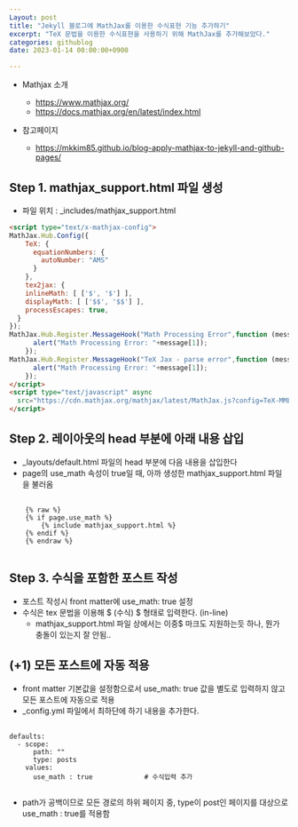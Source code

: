 ```yaml
---
Layout: post 
title: "Jekyll 블로그에 MathJax를 이용한 수식표현 기능 추가하기" 
excerpt: "TeX 문법을 이용한 수식표현을 사용하기 위해 MathJax를 추가해보았다." 
categories: githublog
date: 2023-01-14 00:00:00+0900

---
```


* Mathjax 소개  
  * https://www.mathjax.org/  
  * https://docs.mathjax.org/en/latest/index.html
  
* 참고페이지
  * https://mkkim85.github.io/blog-apply-mathjax-to-jekyll-and-github-pages/


## Step 1. mathjax_support.html 파일 생성

* 파일 위치 : _includes/mathjax_support.html

~~~html
<script type="text/x-mathjax-config">
MathJax.Hub.Config({
    TeX: {
      equationNumbers: {
        autoNumber: "AMS"
      }
    },
    tex2jax: {
    inlineMath: [ ['$', '$'] ],
    displayMath: [ ['$$', '$$'] ],
    processEscapes: true,
  }
});
MathJax.Hub.Register.MessageHook("Math Processing Error",function (message) {
	  alert("Math Processing Error: "+message[1]);
	});
MathJax.Hub.Register.MessageHook("TeX Jax - parse error",function (message) {
	  alert("Math Processing Error: "+message[1]);
	});
</script>
<script type="text/javascript" async
  src="https://cdn.mathjax.org/mathjax/latest/MathJax.js?config=TeX-MML-AM_CHTML">
</script>
~~~


## Step 2. 레이아웃의 head 부분에 아래 내용 삽입
* _layouts/default.html 파일의 head 부분에 다음 내용을 삽입한다  
* page의 use_math 속성이 true일 때, 아까 생성한 mathjax_support.html 파일을 불러옴  
<pre>
  <code>
    {% raw %}
    {% if page.use_math %}
    	{% include mathjax_support.html %}
    {% endif %}
    {% endraw %}
  </code>
</pre>

## Step 3. 수식을 포함한 포스트 작성
* 포스트 작성시 front matter에 use_math: true 설정
* 수식은 tex 문법을 이용해 &#36;	(수식) &#36; 형태로 입력한다. (in-line)
  * mathjax_support.html 파일 상에서는 이중&#36; 마크도 지원하는듯 하나, 뭔가 충돌이 있는지 잘 안됨.. 


## (+1) 모든 포스트에 자동 적용
* front matter 기본값을 설정함으로서 use_math: true 값을 별도로 입력하지 않고 모든 포스트에 자동으로 적용
* _config.yml 파일에서 최하단에 하기 내용을 추가한다.

<pre>
  <code>
defaults:
  - scope:                        
      path: ""
      type: posts
    values:
      use_math : true             # 수식입력 추가
  </code>
</pre>

* path가 공백이므로 모든 경로의 하위 페이지 중, type이 post인 페이지를 대상으로 use_math : true를 적용함
